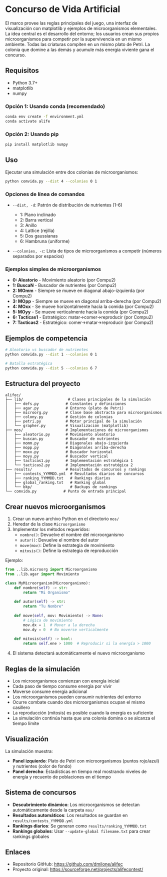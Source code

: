 # Concurso de Vida Artificial

El marco provee las reglas principales del juego, una interfaz de visualización con matplotlib y ejemplos de microorganismos elementales. La idea central es el desarrollo del entorno; los usuarios crean sus propios microorganismos para competir por la supervivencia en un mismo ambiente. Todas las criaturas compiten en un mismo plato de Petri. La colonia que domine a las demás y acumule más energía viviente gana el concurso.


## Requisitos

- Python 3.7+
- matplotlib
- numpy

### Opción 1: Usando conda (recomendado)
```bash
conda env create -f environment.yml
conda activate alife
```

### Opción 2: Usando pip
```bash
pip install matplotlib numpy
```

## Uso

Ejecutar una simulación entre dos colonias de microorganismos:

```bash
python comvida.py --dist 4 --colonies 0 1
```

### Opciones de línea de comandos

- `--dist, -d`: Patrón de distribución de nutrientes (1-6)
  - 1: Plano inclinado
  - 2: Barra vertical
  - 3: Anillo
  - 4: Lattice (rejilla)
  - 5: Dos gaussianas
  - 6: Hambruna (uniforme)

- `--colonies, -c`: Lista de tipos de microorganismos a competir (números separados por espacios)

### Ejemplos simples de microorganismos

- **0: Aleatorio** - Movimiento aleatorio (por Compu2)
- **1: BuscaN** - Buscador de nutrientes (por Compu2)
- **2: MOmm** - Siempre se mueve en diagonal abajo-izquierda (por Compu2)
- **3: MOpp** - Siempre se mueve en diagonal arriba-derecha (por Compu2)
- **4: MOxx** - Se mueve horizontalmente hacia la comida (por Compu2)
- **5: MOyy** - Se mueve verticalmente hacia la comida (por Compu2)
- **6: Tacticas1** - Estratégico: matar→comer→reproducir (por Compu2)
- **7: Tacticas2** - Estratégico: comer→matar→reproducir (por Compu2)

## Ejemplos de competencia

```bash
# Aleatorio vs buscador de nutrientes
python comvida.py --dist 1 --colonies 0 1

# Batalla estratégica
python comvida.py --dist 5 --colonies 6 7

```

## Estructura del proyecto

```
alifec/
├── lib/                    # Clases principales de la simulación
│   ├── defs.py            # Constantes y definiciones
│   ├── agar.py            # Entorno (plato de Petri)
│   ├── microorg.py        # Clase base abstracta para microorganismos
│   ├── colony.py          # Gestión de colonias
│   ├── petri.py           # Motor principal de la simulación
│   └── grapher.py         # Visualización (matplotlib)
├── mos/                   # Implementaciones de microorganismos
│   ├── aleatorio.py       # Movimiento aleatorio
│   ├── buscan.py          # Buscador de nutrientes
│   ├── momm.py            # Diagonales abajo-izquierda
│   ├── mopp.py            # Diagonales arriba-derecha
│   ├── moxx.py            # Buscador horizontal
│   ├── moyy.py            # Buscador vertical
│   ├── tacticas1.py       # Implementación estratégica 1
│   └── tacticas2.py       # Implementación estratégica 2
├── results/               # Resultados de concursos y rankings
│   ├── contests_YYMMDD.yml  # Resultados diarios de concursos
│   ├── ranking_YYMMDD.txt   # Rankings diarios
│   ├── global_ranking.txt   # Ranking global
│   └── bkp/                 # Backups de rankings
└── comvida.py            # Punto de entrada principal
```

## Crear nuevos microorganismos

1. Crear un nuevo archivo Python en el directorio `mos/`
2. Heredar de la clase `Microorganismo`
3. Implementar los métodos requeridos:
   - `nombre()`: Devuelve el nombre del microorganismo
   - `autor()`: Devuelve el nombre del autor  
   - `move(mov)`: Define la estrategia de movimiento
   - `mitosis()`: Define la estrategia de reproducción

Ejemplo:
```python
from ..lib.microorg import Microorganismo
from ..lib.agar import Movimiento

class MyMicroorganism(Microorganismo):
    def nombre(self) -> str:
        return "Mi Organismo"
        
    def autor(self) -> str:
        return "Tu Nombre"
        
    def move(self, mov: Movimiento) -> None:
        # Lógica de movimiento
        mov.dx = 1  # Mover a la derecha
        mov.dy = 0  # No moverse verticalmente
        
    def mitosis(self) -> bool:
        return self.ene > 1000  # Reproducir si la energía > 1000
```

4. El sistema detectará automáticamente el nuevo microorganismo

## Reglas de la simulación

- Los microorganismos comienzan con energía inicial
- Cada paso de tiempo consume energía por vivir
- Moverse consume energía adicional
- Los microorganismos pueden consumir nutrientes del entorno
- Ocurre combate cuando dos microorganismos ocupan el mismo casillero
- La reproducción (mitosis) es posible cuando la energía es suficiente
- La simulación continúa hasta que una colonia domina o se alcanza el tiempo límite

## Visualización

La simulación muestra:
- **Panel izquierdo**: Plato de Petri con microorganismos (puntos rojo/azul) y nutrientes (color de fondo)
- **Panel derecho**: Estadísticas en tiempo real mostrando niveles de energía y recuento de poblaciones en el tiempo

## Sistema de concursos

- **Descubrimiento dinámico**: Los microorganismos se detectan automáticamente desde la carpeta `mos/`
- **Resultados automáticos**: Los resultados se guardan en `results/contests_YYMMDD.yml`
- **Rankings diarios**: Se generan como `results/ranking_YYMMDD.txt`
- **Rankings globales**: Usar `--update-global filename.txt` para crear rankings globales

## Enlaces
- Repositorio GitHub: https://github.com/dmilone/alifec
- Proyecto original: https://sourceforge.net/projects/alifecontest/
